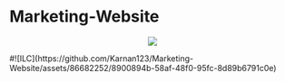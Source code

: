 # Marketing-Website

<p align="center">
  <img src="(https://github.com/Karnan123/Marketing-Website/assets/86682252/8900894b-58af-48f0-95fc-8d89b6791c0e)" />
</p>
#![ILC](https://github.com/Karnan123/Marketing-Website/assets/86682252/8900894b-58af-48f0-95fc-8d89b6791c0e)
